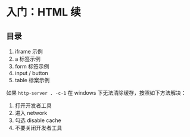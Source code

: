 # 入门：HTML 续

## 目录

1. iframe 示例
2. a 标签示例
3. form 标签示例
4. input / button
5. table 标案示例

如果 `http-server . -c-1` 在 windows 下无法清除缓存，按照如下方法解决：

1. 打开开发者工具
2. 进入 network
3. 勾选 disable cache
4. 不要关闭开发者工具

